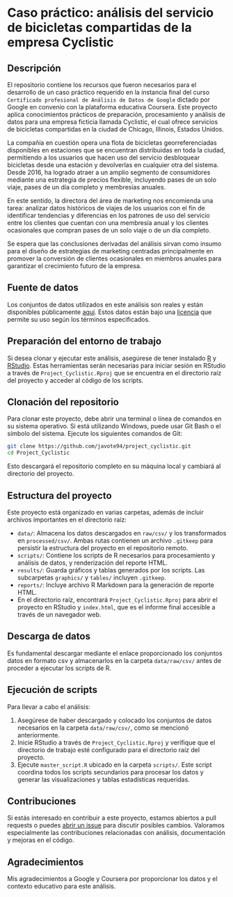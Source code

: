# Caso práctico: análisis del servicio de bicicletas compartidas de la empresa Cyclistic

## Descripción
El repositorio contiene los recursos que fueron necesarios para el desarrollo de un caso práctico requerido en la instancia final del curso `Certificado profesional de Análisis de Datos de Google` dictado por Google en convenio con la plataforma educativa Coursera. Este proyecto aplica conocimientos prácticos de preparación, procesamiento y análisis de datos para una empresa ficticia llamada Cyclistic, el cual ofrece servicios de bicicletas compartidas en la ciudad de Chicago, Illinois, Estados Unidos.

La compañía en cuestión opera una flota de bicicletas georreferenciadas disponibles en estaciones que se encuentran distribuidas en toda la ciudad, permitiendo a los usuarios que hacen uso del servicio desbloquear bicicletas desde una estación y devolverlas en cualquier otra del sistema. Desde 2016, ha logrado atraer a un amplio segmento de consumidores mediante una estrategia de precios flexible, incluyendo pases de un solo viaje, pases de un día completo y membresías anuales.

En este sentido, la directora del área de marketing nos encomienda una tarea: analizar datos históricos de viajes de los usuarios con el fin de identificar tendencias y diferencias en los patrones de uso del servicio entre los clientes que cuentan con una membresía anual y los clientes ocasionales que compran pases de un solo viaje o de un día completo. 

Se espera que las conclusiones derivadas del análisis sirvan como insumo para el diseño de estrategias de marketing centradas principalmente en promover la conversión de clientes ocasionales en miembros anuales para garantizar el crecimiento futuro de la empresa.


## Fuente de datos
Los conjuntos de datos utilizados en este análisis son reales y están disponibles públicamente [aquí](https://divvy-tripdata.s3.amazonaws.com/index.html). Estos datos están bajo una [licencia](https://divvybikes.com/data-license-agreement) que permite su uso según los términos especificados.


## Preparación del entorno de trabajo
Si desea clonar y ejecutar este análisis, asegúrese de tener instalado [R](https://cran.r-project.org) y [RStudio](https://rstudio.com/products/rstudio/download/). Estas herramientas serán necesarias para iniciar sesión en RStudio a través de `Project_Cyclistic.Rproj` que se encuentra en el directorio raíz del proyecto y acceder al código de los scripts.


## Clonación del repositorio
Para clonar este proyecto, debe abrir una terminal o línea de comandos en su sistema operativo. Si está utilizando Windows, puede usar Git Bash o el símbolo del sistema. Ejecute los siguientes comandos de Git:
```bash
git clone https://github.com/javote94/project_cyclistic.git
cd Project_Cyclistic
```
Esto descargará el repositorio completo en su máquina local y cambiará al directorio del proyecto.


## Estructura del proyecto
Este proyecto está organizado en varias carpetas, además de incluir archivos importantes en el directorio raíz:
- `data/`: Almacena los datos descargados en `raw/csv/` y los transformados en `processed/csv/`. Ambas rutas contienen un archivo `.gitkeep` para persistir la estructura del proyecto en el repositorio remoto.
- `scripts/`: Contiene los scripts de R necesarios para procesamiento y análisis de datos, y renderización del reporte HTML.
- `results/`: Guarda gráficos y tablas generados por los scripts. Las subcarpetas `graphics/` y `tables/` incluyen `.gitkeep`.
- `reports/`: Incluye archivo R Markdown para la generación de reporte HTML.
- En el directorio raíz, encontrará `Project_Cyclistic.Rproj` para abrir el proyecto en RStudio y `index.html`, que es el informe final accesible a través de un navegador web.


## Descarga de datos 
Es fundamental descargar mediante el enlace proporcionado los conjuntos datos en formato csv y almacenarlos en la carpeta `data/raw/csv/` antes de proceder a ejecutar los scripts de R.


## Ejecución de scripts
Para llevar a cabo el análisis:
1. Asegúrese de haber descargado y colocado los conjuntos de datos necesarios en la carpeta `data/raw/csv/`, como se mencionó anteriormente.
2. Inicie RStudio a través de `Project_Cyclistic.Rproj` y verifique que el directorio de trabajo esté configurado para el directorio raíz del proyecto.
3. Ejecute `master_script.R` ubicado en la carpeta `scripts/`. Este script coordina todos los scripts secundarios para procesar los datos y generar las visualizaciones y tablas estadísticas requeridas.


## Contribuciones
Si estás interesado en contribuir a este proyecto, estamos abiertos a pull requests o puedes [abrir un issue](https://github.com/javote94/project_cyclistic/issues) para discutir posibles cambios. Valoramos especialmente las contribuciones relacionadas con análisis, documentación y mejoras en el código.


## Agradecimientos
Mis agradecimientos a Google y Coursera por proporcionar los datos y el contexto educativo para este análisis.

